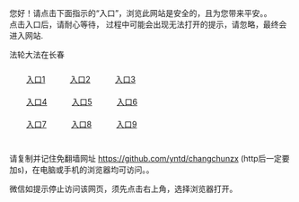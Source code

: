 您好！请点击下面指示的“入口”，浏览此网站是安全的，且为您带来平安。。 <br/>
点击入口后，请耐心等待， 过程中可能会出现无法打开的提示，请忽略，最终会进入网站. </br>

法轮大法在长春<br/>
<div style="padding:10px"><a style="margin:20px" target="_blank" href="https://dbkbl5wszxl1q.cloudfront.net/2Qpsp?ixebwvs" id="ccLink1" rel="nofollow">入口1</a> <a target="_blank" style="margin:20px" href="https://d35da3t4509uxh.cloudfront.net/2Qpsp?lfgeu" id="ccLink2" rel="nofollow">入口2</a> <a style="margin:20px" target="_blank" href="https://dmegv8ajumffq.cloudfront.net/2Qpsp?nnxjnibo" id="ccLink3" rel="nofollow">入口3</a></div>

<div style="padding:10px" ><a style="margin:20px" target="_blank" href="https://dbkbl5wszxl1q.cloudfront.net/2Qpsp?ixebwvs" id="ccLink4" rel="nofollow">入口4</a> <a style="margin:20px" href="https://d35da3t4509uxh.cloudfront.net/2Qpsp?lfgeu" target="_blank" id="ccLink5" rel="nofollow">入口5</a> <a style="margin:20px" href="https://dmegv8ajumffq.cloudfront.net/2Qpsp?nnxjnibo" target="_blank" id="ccLink6" rel="nofollow">入口6</a></div>

<div style="padding:10px"><a style="margin:20px" target="_blank" href="https://dbkbl5wszxl1q.cloudfront.net/2Qpsp?ixebwvs" id="ccLink7" rel="nofollow">入口7</a> <a style="margin:20px" href="https://d35da3t4509uxh.cloudfront.net/2Qpsp?lfgeu" target="_blank" id="ccLink8" rel="nofollow">入口8</a> <a style="margin:20px" target="_blank" href="https://dmegv8ajumffq.cloudfront.net/2Qpsp?nnxjnibo" id="ccLink9" rel="nofollow">入口9</a></div>

<br/>



请复制并记住免翻墙网址 https://github.com/yntd/changchunzx (http后一定要加s)，在电脑或手机的浏览器均可访问。。<br/>

微信如提示停止访问该网页，须先点击右上角，选择浏览器打开。

